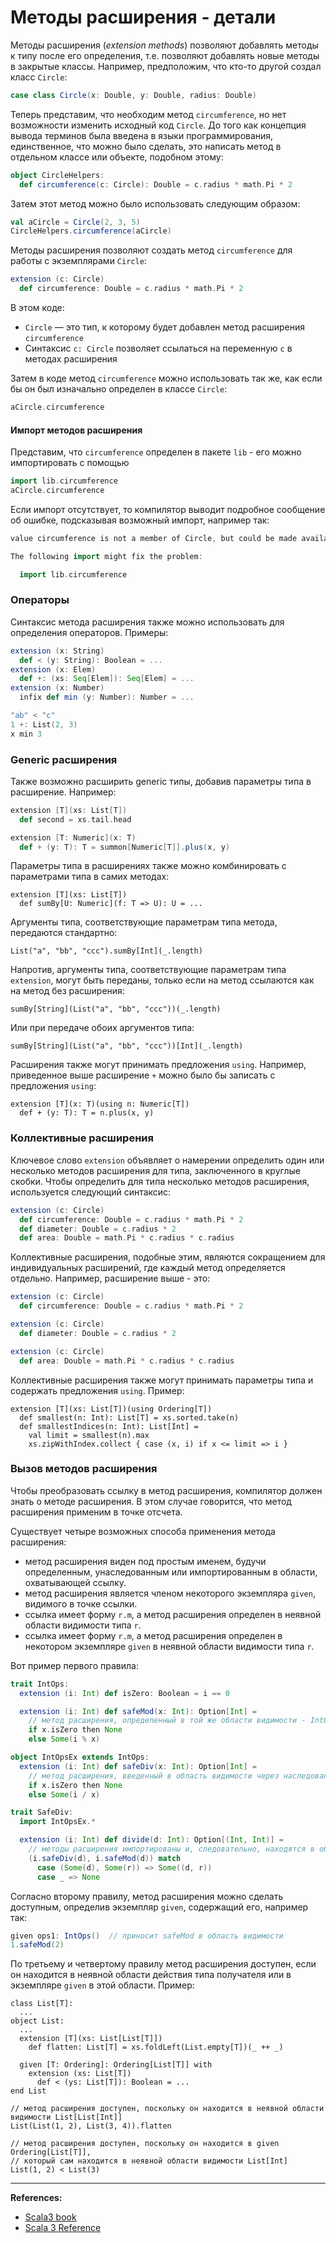 # Методы расширения - детали

Методы расширения (_extension methods_) позволяют добавлять методы к типу после его определения, 
т.е. позволяют добавлять новые методы в закрытые классы. 
Например, предположим, что кто-то другой создал класс `Circle`:

```scala
case class Circle(x: Double, y: Double, radius: Double)
```

Теперь представим, что необходим метод `circumference`, но нет возможности изменить исходный код `Circle`. 
До того как концепция вывода терминов была введена в языки программирования, 
единственное, что можно было сделать, это написать метод в отдельном классе или объекте, подобном этому:

```scala
object CircleHelpers:
  def circumference(c: Circle): Double = c.radius * math.Pi * 2
```

Затем этот метод можно было использовать следующим образом:

```scala
val aCircle = Circle(2, 3, 5)
CircleHelpers.circumference(aCircle)
```

Методы расширения позволяют создать метод `circumference` для работы с экземплярами `Circle`:

```scala
extension (c: Circle)
  def circumference: Double = c.radius * math.Pi * 2
```

В этом коде:
- `Circle` — это тип, к которому будет добавлен метод расширения `circumference`
- Синтаксис `c: Circle` позволяет ссылаться на переменную `c` в методах расширения

Затем в коде метод `circumference` можно использовать так же, как если бы он был изначально определен в классе `Circle`:

```scala
aCircle.circumference
```

#### Импорт методов расширения

Представим, что `circumference` определен в пакете `lib` - его можно импортировать с помощью

```scala
import lib.circumference
aCircle.circumference
```

Если импорт отсутствует, то компилятор выводит подробное сообщение об ошибке, 
подсказывая возможный импорт, например так:

```scala
value circumference is not a member of Circle, but could be made available as an extension method.

The following import might fix the problem:

  import lib.circumference
```

### Операторы

Синтаксис метода расширения также можно использовать для определения операторов. Примеры:

```scala
extension (x: String)
  def < (y: String): Boolean = ...
extension (x: Elem)
  def +: (xs: Seq[Elem]): Seq[Elem] = ...
extension (x: Number)
  infix def min (y: Number): Number = ...

"ab" < "c"
1 +: List(2, 3)
x min 3
```

### Generic расширения

Также возможно расширить generic типы, добавив параметры типа в расширение. 
Например:

```scala
extension [T](xs: List[T])
  def second = xs.tail.head

extension [T: Numeric](x: T)
  def + (y: T): T = summon[Numeric[T]].plus(x, y)
```

Параметры типа в расширениях также можно комбинировать с параметрами типа в самих методах:

```
extension [T](xs: List[T])
  def sumBy[U: Numeric](f: T => U): U = ...
```

Аргументы типа, соответствующие параметрам типа метода, передаются стандартно:

```
List("a", "bb", "ccc").sumBy[Int](_.length)
```

Напротив, аргументы типа, соответствующие параметрам типа `extension`, могут быть переданы, 
только если на метод ссылаются как на метод без расширения:

```
sumBy[String](List("a", "bb", "ccc"))(_.length)
```

Или при передаче обоих аргументов типа:

```
sumBy[String](List("a", "bb", "ccc"))[Int](_.length)
```

Расширения также могут принимать предложения `using`. 
Например, приведенное выше расширение `+` можно было бы записать с предложения `using`:

```
extension [T](x: T)(using n: Numeric[T])
  def + (y: T): T = n.plus(x, y)
```

### Коллективные расширения

Ключевое слово `extension` объявляет о намерении определить один или несколько методов расширения для типа,
заключенного в круглые скобки.
Чтобы определить для типа несколько методов расширения, используется следующий синтаксис:

```scala
extension (c: Circle)
  def circumference: Double = c.radius * math.Pi * 2
  def diameter: Double = c.radius * 2
  def area: Double = math.Pi * c.radius * c.radius
```

Коллективные расширения, подобные этим, являются сокращением для индивидуальных расширений, 
где каждый метод определяется отдельно. 
Например, расширение выше - это:

```scala
extension (c: Circle)
  def circumference: Double = c.radius * math.Pi * 2

extension (c: Circle)
  def diameter: Double = c.radius * 2

extension (c: Circle)
  def area: Double = math.Pi * c.radius * c.radius
```

Коллективные расширения также могут принимать параметры типа и содержать предложения `using`. 
Пример:

```
extension [T](xs: List[T])(using Ordering[T])
  def smallest(n: Int): List[T] = xs.sorted.take(n)
  def smallestIndices(n: Int): List[Int] =
    val limit = smallest(n).max
    xs.zipWithIndex.collect { case (x, i) if x <= limit => i }
```

### Вызов методов расширения

Чтобы преобразовать ссылку в метод расширения, компилятор должен знать о методе расширения. 
В этом случае говорится, что метод расширения применим в точке отсчета. 

Существует четыре возможных способа применения метода расширения:
- метод расширения виден под простым именем, 
будучи определенным, унаследованным или импортированным в области, охватывающей ссылку.
- метод расширения является членом некоторого экземпляра `given`, видимого в точке ссылки.
- ссылка имеет форму `r.m`, а метод расширения определен в неявной области видимости типа `r`.
- ссылка имеет форму `r.m`, а метод расширения определен в некотором экземпляре `given` в неявной области видимости типа `r`.

Вот пример первого правила:

```scala
trait IntOps:
  extension (i: Int) def isZero: Boolean = i == 0

  extension (i: Int) def safeMod(x: Int): Option[Int] =
    // метод расширения, определенный в той же области видимости - IntOps
    if x.isZero then None
    else Some(i % x)

object IntOpsEx extends IntOps:
  extension (i: Int) def safeDiv(x: Int): Option[Int] =
    // метод расширения, введенный в область видимости через наследование от IntOps
    if x.isZero then None
    else Some(i / x)

trait SafeDiv:
  import IntOpsEx.*

  extension (i: Int) def divide(d: Int): Option[(Int, Int)] =
    // методы расширения импортированы и, следовательно, находятся в области видимости
    (i.safeDiv(d), i.safeMod(d)) match
      case (Some(d), Some(r)) => Some((d, r))
      case _ => None
```

Согласно второму правилу, метод расширения можно сделать доступным, 
определив экземпляр `given`, содержащий его, например так:

```scala
given ops1: IntOps()  // приносит safeMod в область видимости
1.safeMod(2)
```

По третьему и четвертому правилу метод расширения доступен, 
если он находится в неявной области действия типа получателя или в экземпляре `given` в этой области. 
Пример:

```
class List[T]:
  ...
object List:
  ...
  extension [T](xs: List[List[T]])
    def flatten: List[T] = xs.foldLeft(List.empty[T])(_ ++ _)

  given [T: Ordering]: Ordering[List[T]] with
    extension (xs: List[T])
      def < (ys: List[T]): Boolean = ...
end List

// метод расширения доступен, поскольку он находится в неявной области видимости List[List[Int]]
List(List(1, 2), List(3, 4)).flatten

// метод расширения доступен, поскольку он находится в given Ordering[List[T]], 
// который сам находится в неявной области видимости List[Int]
List(1, 2) < List(3)
```


---

**References:**
- [Scala3 book](https://docs.scala-lang.org/scala3/book/ca-extension-methods.html)
- [Scala 3 Reference](https://docs.scala-lang.org/scala3/reference/contextual/extension-methods.html)

